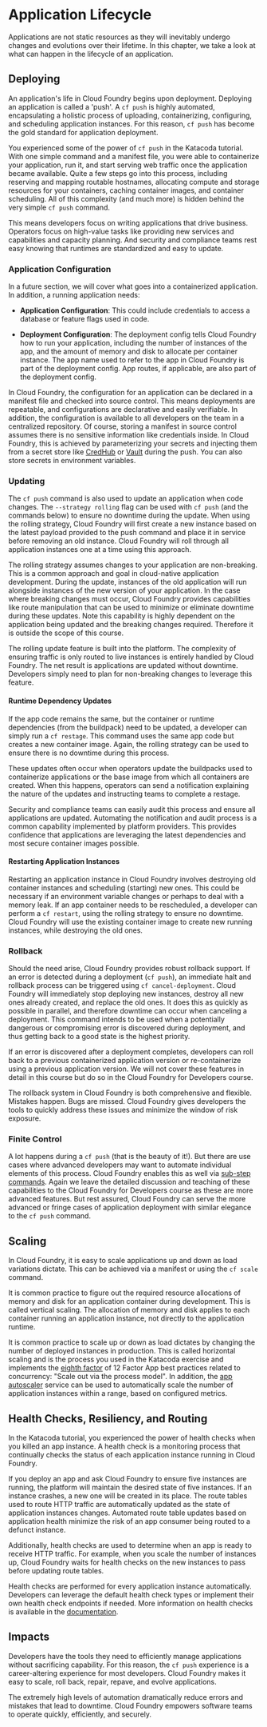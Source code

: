 # Application Lifecycle

Applications are not static resources as they will inevitably undergo changes and evolutions over their lifetime. In this chapter, we take a look at what can happen in the lifecycle of an application.

## Deploying 

An application's life in Cloud Foundry begins upon deployment. Deploying an application is called a 'push'. A `cf push` is highly automated, encapsulating a holistic process of uploading, containerizing, configuring, and scheduling application instances. For this reason, `cf push` has become the gold standard for application deployment. 

You experienced some of the power of `cf push` in the Katacoda tutorial. With one simple command and a manifest file, you were able to containerize your application, run it, and start serving web traffic once the application became available. Quite a few steps go into this process, including reserving and mapping routable hostnames, allocating compute and storage resources for your containers, caching container images, and container scheduling. All of this complexity (and much more) is hidden behind the very simple `cf push` command.

This means developers focus on writing applications that drive business. Operators focus on high-value tasks like providing new services and capabilities and capacity planning. And security and compliance teams rest easy knowing that runtimes are standardized and easy to update.

### Application Configuration

In a future section, we will cover what goes into a containerized application. In addition, a running application needs:

- **Application Configuration**: This could include credentials to access a database or feature flags used in code.  

- **Deployment Configuration**: The deployment config tells Cloud Foundry how to run your application, including the number of instances of the app, and the amount of memory and disk to allocate per container instance. The app name used to refer to the app in Cloud Foundry is part of the deployment config. App routes, if applicable, are also part of the deployment config. 

In Cloud Foundry, the configuration for an application can be declared in a manifest file and checked into source control. This means deployments are repeatable, and configurations are declarative and easily verifiable. In addition, the configuration is available to all developers on the team in a centralized repository. Of course, storing a manifest in source control assumes there is no sensitive information like credentials inside. In Cloud Foundry, this is achieved by parameterizing your secrets and injecting them from a secret store like [CredHub](https://github.com/cloudfoundry-incubator/credhub) or [Vault](https://www.vaultproject.io/) during the push. You can also store secrets in environment variables. 

### Updating

The `cf push` command is also used to update an application when code changes. The `--strategy rolling` flag can be used with `cf push` (and the commands below) to ensure no downtime during the update. When using the rolling strategy, Cloud Foundry will first create a new instance based on the latest payload provided to the push command and place it in service before removing an old instance. Cloud Foundry will roll through all application instances one at a time using this approach. 

The rolling strategy assumes changes to your application are non-breaking. This is a common approach and goal in cloud-native application development. During the update, instances of the old application will run alongside instances of the new version of your application. In the case where breaking changes must occur, Cloud Foundry provides capabilities like route manipulation that can be used to minimize or eliminate downtime during these updates. Note this capability is highly dependent on the application being updated and the breaking changes required. Therefore it is outside the scope of this course.

The rolling update feature is built into the platform. The complexity of ensuring traffic is only routed to live instances is entirely handled by Cloud Foundry. The net result is applications are updated without downtime. Developers simply need to plan for non-breaking changes to leverage this feature.

#### Runtime Dependency Updates
 
If the app code remains the same, but the container or runtime dependencies (from the buildpack) need to be updated, a developer can simply run a `cf restage`. This command uses the same app code but creates a new container image. Again, the rolling strategy can be used to ensure there is no downtime during this process. 

These updates often occur when operators update the buildpacks used to containerize applications or the base image from which all containers are created. When this happens, operators can send a notification explaining the nature of the updates and instructing teams to complete a restage. 

Security and compliance teams can easily audit this process and ensure all applications are updated. Automating the notification and audit process is a common capability implemented by platform providers. This provides confidence that applications are leveraging the latest dependencies and most secure container images possible.

#### Restarting Application Instances

Restarting an application instance in Cloud Foundry involves destroying old container instances and scheduling (starting) new ones. This could be necessary if an environment variable changes or perhaps to deal with a memory leak. If an app container needs to be rescheduled, a developer can perform a `cf restart`, using the rolling strategy to ensure no downtime. Cloud Foundry will use the existing container image to create new running instances, while destroying the old ones.

### Rollback

Should the need arise, Cloud Foundry provides robust rollback support. If an error is detected during a deployment (`cf push`), an immediate halt and rollback process can be triggered using `cf cancel-deployment`. Cloud Foundry will immediately stop deploying new instances, destroy all new ones already created, and replace the old ones. It does this as quickly as possible in parallel, and therefore downtime can occur when canceling a deployment. This command intends to be used when a potentially dangerous or compromising error is discovered during deployment, and thus getting back to a good state is the highest priority. 

If an error is discovered after a deployment completes, developers can roll back to a previous containerized application version or re-containerize using a previous application version. We will not cover these features in detail in this course but do so in the Cloud Foundry for Developers course.

The rollback system in Cloud Foundry is both comprehensive and flexible. Mistakes happen. Bugs are missed. Cloud Foundry gives developers the tools to quickly address these issues and minimize the window of risk exposure. 

### Finite Control

A lot happens during a `cf push` (that is the beauty of it!). But there are use cases where advanced developers may want to automate individual elements of this process. Cloud Foundry enables this as well via [sub-step commands](https://docs.cloudfoundry.org/devguide/push-sub-commands.html). Again we leave the detailed discussion and teaching of these capabilities to the Cloud Foundry for Developers course as these are more advanced features. But rest assured, Cloud Foundry can serve the more advanced or fringe cases of application deployment with similar elegance to the `cf push` command.

## Scaling

In Cloud Foundry, it is easy to scale applications up and down as load variations dictate. This can be achieved via a manifest or using the `cf scale` command.

It is common practice to figure out the required resource allocations of memory and disk for an application container during development. This is called vertical scaling. The allocation of memory and disk applies to each container running an application instance, not directly to the application runtime. 

It is common practice to scale up or down as load dictates by changing the number of deployed instances in production. This is called horizontal scaling and is the process you used in the Katacoda exercise and implements the [eighth factor](https://12factor.net/concurrency) of 12 Factor App best practices related to concurrency: "Scale out via the process model". In addition, the [app autoscaler](https://github.com/cloudfoundry/app-autoscaler) service can be used to automatically scale the number of application instances within a range, based on configured metrics.

## Health Checks, Resiliency, and Routing

In the Katacoda tutorial, you experienced the power of health checks when you killed an app instance. A health check is a monitoring process that continually checks the status of each application instance running in Cloud Foundry.  

If you deploy an app and ask Cloud Foundry to ensure five instances are running, the platform will maintain the desired state of five instances. If an instance crashes, a new one will be created in its place. The route tables used to route HTTP traffic are automatically updated as the state of application instances changes. Automated route table updates based on application health minimize the risk of an app consumer being routed to a defunct instance.

Additionally, health checks are used to determine when an app is ready to receive HTTP traffic. For example, when you scale the number of instances up, Cloud Foundry waits for health checks on the new instances to pass before updating route tables.

Health checks are performed for every application instance automatically. Developers can leverage the default health check types or implement their own health check endpoints if needed. More information on health checks is available in the [documentation](https://docs.cloudfoundry.org/devguide/deploy-apps/healthchecks.html).


## Impacts

Developers have the tools they need to efficiently manage applications without sacrificing capability. For this reason, the `cf push` experience is a career-altering experience for most developers. Cloud Foundry makes it easy to scale, roll back, repair, repave, and evolve applications.

The extremely high levels of automation dramatically reduce errors and mistakes that lead to downtime. Cloud Foundry empowers software teams to operate quickly, efficiently, and securely.
